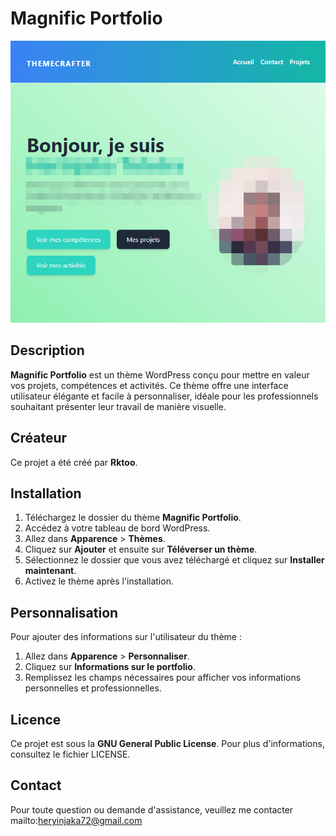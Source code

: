# Magnific Portfolio
![banner](screenshot.png)

## Description

**Magnific Portfolio** est un thème WordPress conçu pour mettre en valeur vos projets, compétences et activités. Ce thème offre une interface utilisateur élégante et facile à personnaliser, idéale pour les professionnels souhaitant présenter leur travail de manière visuelle.

## Créateur

Ce projet a été créé par **Rktoo**.

## Installation

1. Téléchargez le dossier du thème **Magnific Portfolio**.
2. Accédez à votre tableau de bord WordPress.
3. Allez dans **Apparence** > **Thèmes**.
4. Cliquez sur **Ajouter** et ensuite sur **Téléverser un thème**.
5. Sélectionnez le dossier que vous avez téléchargé et cliquez sur **Installer maintenant**.
6. Activez le thème après l'installation.

## Personnalisation

Pour ajouter des informations sur l'utilisateur du thème :

1. Allez dans **Apparence** > **Personnaliser**.
2. Cliquez sur **Informations sur le portfolio**.
3. Remplissez les champs nécessaires pour afficher vos informations personnelles et professionnelles.

## Licence

Ce projet est sous la **GNU General Public License**. Pour plus d'informations, consultez le fichier LICENSE.

## Contact

Pour toute question ou demande d'assistance, veuillez me contacter mailto:heryinjaka72@gmail.com
